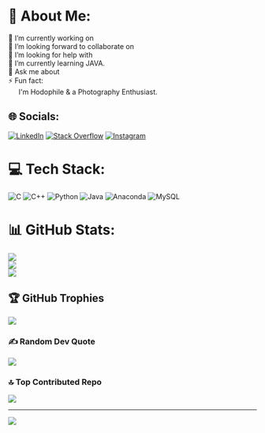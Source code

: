 # 💫 About Me:
🔭 I’m currently working on<br>👯 I’m looking forward to collaborate on<br>🤝 I’m looking for help with<br>🌱 I’m currently learning JAVA.<br>💬 Ask me about<br>⚡ Fun fact:<br>&ensp;&ensp;&ensp;I'm Hodophile & a Photography Enthusiast.


## 🌐 Socials:
[![LinkedIn](https://img.shields.io/badge/LinkedIn-%230077B5.svg?logo=linkedin&logoColor=white)](https://linkedin.com/in/nigamsarthak/) 
[![Stack Overflow](https://img.shields.io/badge/Stack%20Overflow-F58025?logo=stackoverflow&logoColor=white)](https://stackoverflow.com/users/25712816/sarthak) 
[![Instagram](https://img.shields.io/badge/LinkedIn-%230077B5.svg?logo=linkedin&logoColor=white)](https:/instagram.com/_sarthaknigam_/)


# 💻 Tech Stack:
![C](https://img.shields.io/badge/c-%2300599C.svg?style=for-the-badge&logo=c&logoColor=white) ![C++](https://img.shields.io/badge/c++-%2300599C.svg?style=for-the-badge&logo=c%2B%2B&logoColor=white) ![Python](https://img.shields.io/badge/python-3670A0?style=for-the-badge&logo=python&logoColor=ffdd54) ![Java](https://img.shields.io/badge/java-%23ED8B00.svg?style=for-the-badge&logo=openjdk&logoColor=white) ![Anaconda](https://img.shields.io/badge/Anaconda-%2344A833.svg?style=for-the-badge&logo=anaconda&logoColor=white) ![MySQL](https://img.shields.io/badge/mysql-4479A1.svg?style=for-the-badge&logo=mysql&logoColor=white)


# 📊 GitHub Stats:
![](https://github-readme-stats.vercel.app/api?username=Sarthak-Nigam&theme=dark&hide_border=false&include_all_commits=false&count_private=false)<br/>
![](https://github-readme-streak-stats.herokuapp.com/?user=Sarthak-Nigam&theme=dark&hide_border=false)<br/>
![](https://github-readme-stats.vercel.app/api/top-langs/?username=Sarthak-Nigam&theme=dark&hide_border=false&include_all_commits=false&count_private=false&layout=compact)


## 🏆 GitHub Trophies
![](https://github-profile-trophy.vercel.app/?username=Sarthak-Nigam&theme=radical&no-frame=false&no-bg=false&margin-w=4)


### ✍️ Random Dev Quote
![](https://quotes-github-readme.vercel.app/api?type=horizontal&theme=radical)


### 🔝 Top Contributed Repo
![](https://github-contributor-stats.vercel.app/api?username=Sarthak-Nigam&limit=5&theme=dark&combine_all_yearly_contributions=true)

---
[![](https://visitcount.itsvg.in/api?id=Sarthak-Nigam&icon=0&color=0)](https://visitcount.itsvg.in)

<!-- Proudly created with GPRM ( https://gprm.itsvg.in ) -->
